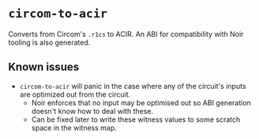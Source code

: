 # `circom-to-acir`

Converts from Circom's `.r1cs` to ACIR. An ABI for compatibility with Noir tooling is also generated.

## Known issues

- `circom-to-acir` will panic in the case where any of the circuit's inputs are optimized out from the circuit.
  - Noir enforces that no input may be optimised out so ABI generation doesn't know how to deal with these.
  - Can be fixed later to write these witness values to some scratch space in the witness map.
